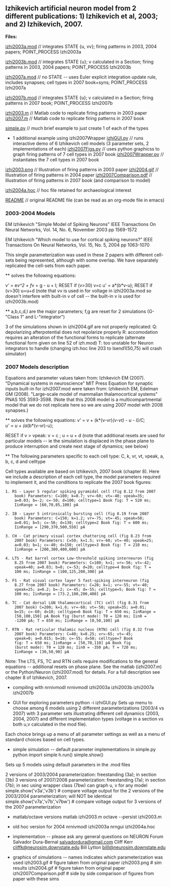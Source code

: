 ## Izhikevich artificial neuron model from 2 different publications: 1) Izhikevich et al, 2003; and 2) Izhikevich, 2007.

**Files:**

[izhi2003a.mod](izhi2003a.mod) // integrates STATE {u, vv}; firing patterns in 2003,
2004 papers; POINT_PROCESS Izhi2003a

[izhi2003b.mod](izhi2003b.mod) // integrates STATE {u}; v calculated in a Section;
firing patterns in 2003, 2004 papers; POINT_PROCESS Izhi2003b

[izhi2007a.mod](izhi2007a.mod) // no STATE -- uses Euler explicit integration update
rule, includes synapses; cell types in 2007 book+syns; POINT_PROCESS
Izhi2007a

[izhi2007b.mod](izhi2007b.mod) // integrates STATE {u}; v calculated in a Section;
firing patterns in 2007 book; POINT_PROCESS Izhi2007b

[izhi2003.m](izhi2003.m) // Matlab code to replicate firing patterns in 2003 paper
[izhi2007.m](izhi2007.m) // Matlab code to replicate firing patterns in 2007 book

[simple.py](simple.py) // much brief example to just create 1 of each of the types
+ 1 additional example using izhi2007Wrapper
[izhiGUI.py](izhiGUI.py) // runs interactive demo of 6 Izhikevich cell models (3
parameter sets, 2 implementations of each)
[izhi2007Figs.py](izhi2007Figs.py) // uses python graphicss to graph firing patterns of 7
cell types in 2007 book
[izhi2007Wrapper.py](izhi2007Wrapper.py) // instantiates the 7 cell types in 2007 book


[izhi2003.png](izhi2003.png) // Illustration of  firing patterns in 2003 paper
[izhi2004.gif](izhi2004.gif) // Illustration of firing patterns in 2004 paper
[izhi2007Comparison.pdf](izhi2007Comparison.pdf) // Illustration of firing patterns in 2007 book
(and comparison to model)

[izhi2004a.hoc](izhi2004a.hoc) // hoc file retained for archaeological interest

[README](README) // original README file (can be read as an org-mode file in emacs)

### 2003-2004 Models

EM Izhikevich "Simple Model of Spiking Neurons" IEEE Transactions On
Neural Networks, Vol. 14, No. 6, November 2003 pp 1569-1572

EM Izhikevich "Which model to use for cortical spiking neurons?"  IEEE
Transactions On Neural Networks, Vol. 15, No. 5, 2004 pp 1063-1070

This single parameterization was used in these 2 papers with different
cell-sets being represented, although with some overlap.  We have
separately replicated the cell-sets from each paper.

** solves the following equations:

 v' = e*v^2 + f*v + g - u + I;    RESET if (v>30) v=c
 u' = a*(b*v-u);                  RESET if (v>30) u=u+d
(note that vv is used in for voltage in izhi2003a.mod so doesn't
interfere with built-in v of cell -- the built-in v is used for
izhi2003b.mod)


** a,b,c,d,I are the major parameters; 
f,g are reset for 2 simulations (G-"Class 1" and L-"integrator")

3 of the simulations shown in izhi2004.gif are not properly replicated:
Q: depolarizing afterpotential does not repolarize properly
R: accomodation requires an alteration of the functional forms to replicate
   (alternate functional form given on line 52 of izh.mod)
T: too unstable for Neuron integrators to handle
   (changing izh.hoc line 203 to Isend1(50,75) will crash simulator)

### 2007 Models description

Equations and parameter values taken from: Izhikevich EM
(2007). "Dynamical systems in neuroscience" MIT Press
Equation for synaptic inputs built-in for izhi2007.mod were taken
 from: Izhikevich EM, Edelman GM (2008). "Large-scale model of
 mammalian thalamocortical systems" PNAS 105 3593-3598.
(Note that this 2008 model is a multicompartmental model that we do
not replicate here so we are using 2007 model with 2008 synapses.)

** solves the following equations:
v' = v + (k*(v-vr)*(v-vt) - u - I)/C;  
u' = u + (a*(b*(v-vr)-u); 

RESET if v > vpeak: v = c ; u = u + d
(note that additional resets are used for particular models -- ie the
simulation is displaced in the phase plane to produce interruption and
create next stage of dynamics; see below)

** The following parameters specific to each cell type: C, k, vr, vt,
   vpeak, a, b, c, d and celltype

Cell types available are based on Izhikevich, 2007 book (chapter
8). Here we include a description of each cell type, the model
parameters required to implement it, and the conditions to replicate
the 2007 book figures:

    1. RS - Layer 5 regular spiking pyramidal cell (fig 8.12 from 2007
    	book) Parameters: C=100; k=0.7; vr=-60; vt=-40; vpeak=35;
    	a=0.03; b=-2; c=-50; d=100; celltype=1 Book fig: T = 520 ms;
    	IinRange = [60,70,85,100] pA

    2. IB - Layer 5 intrinsically bursting cell (fig 8.19 from 2007
    	book) Parameters: C=150; k=1.2; vr=-75; vt=-45; vpeak=50;
    	a=0.01; b=5; c=-56; d=130; celltype=2 Book fig: T = 600 ms;
    	IinRange = [290,370,500,550] pA

    3. CH - Cat primary visual cortex chattering cell (fig 8.23 from
    	2007 book) Parameters: C=50; k=1.5; vr=-60; vt=-40; vpeak=25;
    	a=0.03; b=1; c=-40; d=150; celltype=3 Book fig: T = 210 ms;
    	IinRange = [200,300,400,600] pA

    4. LTS - Rat barrel cortex Low-threshold spiking interneuron (fig
    	8.25 from 2007 book) Parameters: C=100; k=1; vr=-56; vt=-42;
    	vpeak=40; a=0.03; b=8; c=-53; d=20; celltype=4 Book fig: T =
    	100 ms; IinRange = [100,125,200,300] pA

    5. FS - Rat visual cortex layer 5 fast-spiking interneuron (fig
    	8.27 from 2007 book) Parameters: C=20; k=1; vr=-55; vt=-40;
    	vpeak=25; a=0.2; b=-2; c=-45; d=-55; celltype=5; Book fig: T =
    	100 ms; IinRange = [73.2,100,200,400] pA

    6. TC - Cat dorsal LGN thalamocortical (TC) cell (fig 8.31 from
    	2007 book) C=200; k=1.6; vr=-60; vt=-50; vpeak=35; a=0.01;
    	b=15; c=-60; d=10; celltype=6 Book fig: T = 650 ms; IinRange =
    	[50,100,150] pA Book fig (burst mode): T0 = 120 ms; Iin0 =
    	-1200 pA; T = 650 ms; IinRange = [0,50,100] pA

    7. RTN - Rat reticular thalamic nucleus (RTN) cell (fig 8.32 from
		2007 book) Parameters: C=40; k=0.25; vr=-65; vt=-45;
		vpeak=0; a=0.015; b=10; c=-55; d=50; celltype=7 Book
		fig: T = 650 ms; IinRange = [50,70,110] pA Book fig
		(burst mode): T0 = 120 ms; Iin0 = -350 pA; T = 720 ms;
		IinRange = [30,50,90] pA


Note: The LTS, FS, TC and RTN cells require modifications to the
general equations -- additional resets on phase plane.
See the matlab (izhi2007.m) or the Python/Neuron (izhi2007.mod) for
details. For a full description see chapter 8 of Izhikevich, 2007.

* compiling with nrnivmodl
nrnivmodl izhi2003a izhi2003b izhi2007a izhi2007b

* GUI for exploring parameters
python -i izhiGUI.py
Sets up menu to choose among 6 models using 2 different
parameterizations (2003/4 vs 2007) with 3 parameter sets illustrating
different cell dynamics (2003, 2004, 2007) and different
implementation types (voltage in a section vs both u,v calculated in
the mod file).

Each choice brings up a menu of all parameter settings as well as a
menu of standard choices based on cell types.

* simple simulation -- default parameter implementations in simple.py
python
import simple
h.run()
simple.show()

Sets up 5 models using default parameters in the .mod files

2 versions of 2003/2004 parameterization: freestanding (3a); in
section (3b)
3 versions of 2007/2008 parameterization: freestanding (7a); in
section (7b); in sec using wrapper class (7bw) can graph u, v for any
model
simple.show('v3a','v3b') # compare voltage output for the 2 versions
of the 2003/2004 parameterization; will NOT be identical
simple.show('v7a','v7b','v7bw') # compare voltage output for 3
versions of the 2007 parameterization

* matlab/octave versions
matlab izhi2003.m
octave --persist izhi2003.m

* old hoc version for 2004
nrnivmodl izhi2003a
nrngui izhi2004a.hoc

* implementation -- please ask any general questions on NEURON Forum
Salvador Dura-Bernal salvadordura@gmail.com
Cliff Kerr cliffk@neurosim.downstate.edu
Bill Lytton billl@neurosim.downstate.edu


* graphics of simulations -- names indicates which parameterization was used
izh2003.gif # figure taken from original paper 
izhi2003.png  # sim results
izhi2004.gif  # figure taken from original paper 
izhi2007Comparison.pdf # side by side comparison of figures from paper
with these sims
